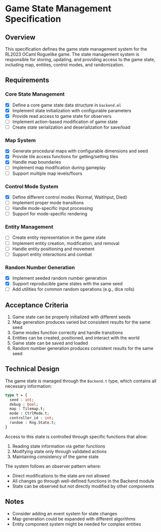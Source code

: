 # Game State Management Specification

## Overview

This specification defines the game state management system for the RL2023 OCaml Roguelike game. The state management system is responsible for storing, updating, and providing access to the game state, including map, entities, control modes, and randomization.

## Requirements

### Core State Management

- [x] Define a core game state data structure in `backend.ml`
- [x] Implement state initialization with configurable parameters
- [x] Provide read access to game state for observers
- [ ] Implement action-based modification of game state
- [ ] Create state serialization and deserialization for save/load

### Map System

- [x] Generate procedural maps with configurable dimensions and seed
- [x] Provide tile access functions for getting/setting tiles
- [x] Handle map boundaries
- [ ] Implement map modification during gameplay
- [ ] Support multiple map levels/floors

### Control Mode System

- [x] Define different control modes (Normal, WaitInput, Died)
- [ ] Implement proper mode transitions
- [ ] Handle mode-specific input processing
- [ ] Support for mode-specific rendering

### Entity Management

- [ ] Create entity representation in the game state
- [ ] Implement entity creation, modification, and removal
- [ ] Handle entity positioning and movement
- [ ] Support entity interactions and combat

### Random Number Generation

- [x] Implement seeded random number generation
- [x] Support reproducible game states with the same seed
- [ ] Add utilities for common random operations (e.g., dice rolls)

## Acceptance Criteria

1. Game state can be properly initialized with different seeds
2. Map generation produces varied but consistent results for the same seed
3. Game modes function correctly and handle transitions
4. Entities can be created, positioned, and interact with the world
5. Game state can be saved and loaded
6. Random number generation produces consistent results for the same seed

## Technical Design

The game state is managed through the `Backend.t` type, which contains all necessary information:

```ocaml
type t = {
  seed : int;
  debug : bool;
  map : Tilemap.t;
  mode : CtrlMode.t;
  controller_id : int;
  random : Rng.State.t;
}
```

Access to this state is controlled through specific functions that allow:

1. Reading state information via getter functions
2. Modifying state only through validated actions
3. Maintaining consistency of the game state

The system follows an observer pattern where:

- Direct modifications to the state are not allowed
- All changes go through well-defined functions in the Backend module
- State can be observed but not directly modified by other components

## Notes

- Consider adding an event system for state changes
- Map generation could be expanded with different algorithms
- Entity component system might be needed for complex entities
